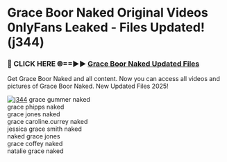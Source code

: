 # Grace Boor Naked Original Videos 0nlyFans Leaked - Files Updated! (j344)

<h3>🔴 CLICK HERE 🌐==►► <a href="https://tinyurl.com/yckcrads" rel="nofollow">Grace Boor Naked Updated Files</a></h3>

Get Grace Boor Naked and all content. Now you can access all videos and pictures of Grace Boor Naked. New Updated Files 2025!

[![j344](https://i.imgur.com/hpKpOFt.gif)](https://tinyurl.com/yckcrads)
grace gummer naked<br>
grace phipps naked<br>
grace jones naked<br>
grace caroline.currey naked<br>
jessica grace smith naked<br>
naked grace jones<br>
grace coffey naked<br>
natalie grace naked